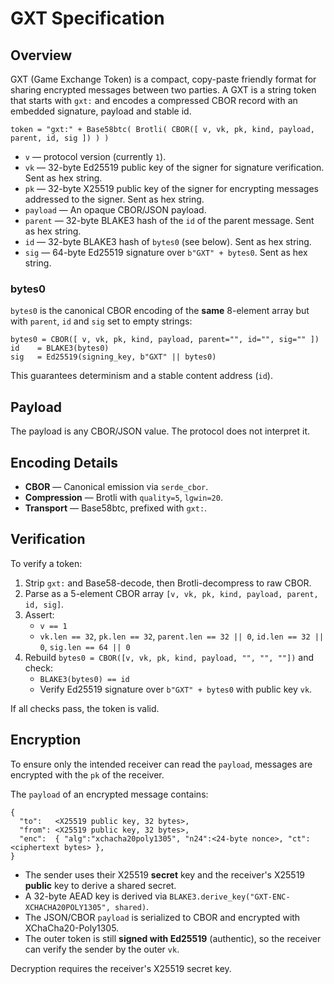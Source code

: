 # GXT Specification

## Overview
GXT (Game Exchange Token) is a compact, copy-paste friendly format for sharing encrypted messages between two parties.
A GXT is a string token that starts with `gxt:` and encodes a compressed CBOR record with an embedded signature, payload and stable id.

```
token = "gxt:" + Base58btc( Brotli( CBOR([ v, vk, pk, kind, payload, parent, id, sig ]) ) )
```

- `v` — protocol version (currently `1`).
- `vk` — 32-byte Ed25519 public key of the signer for signature verification. Sent as hex string.
- `pk` — 32-byte X25519 public key of the signer for encrypting messages addressed to the signer. Sent as hex string.
- `payload` — An opaque CBOR/JSON payload.
- `parent` — 32-byte BLAKE3 hash of the `id` of the parent message. Sent as hex string.
- `id` — 32-byte BLAKE3 hash of `bytes0` (see below). Sent as hex string.
- `sig` — 64-byte Ed25519 signature over `b"GXT" + bytes0`. Sent as hex string.

### bytes0
`bytes0` is the canonical CBOR encoding of the **same** 8-element array but with `parent`, `id` and `sig` set to empty strings:

```
bytes0 = CBOR([ v, vk, pk, kind, payload, parent="", id="", sig="" ])
id    = BLAKE3(bytes0)
sig   = Ed25519(signing_key, b"GXT" || bytes0)
```

This guarantees determinism and a stable content address (`id`).

## Payload
The payload is any CBOR/JSON value. The protocol does not interpret it.

## Encoding Details
- **CBOR** — Canonical emission via `serde_cbor`.
- **Compression** — Brotli with `quality=5`, `lgwin=20`.
- **Transport** — Base58btc, prefixed with `gxt:`.

## Verification
To verify a token:
1. Strip `gxt:` and Base58-decode, then Brotli-decompress to raw CBOR.
2. Parse as a 5-element CBOR array `[v, vk, pk, kind, payload, parent, id, sig]`.
3. Assert:
   - `v == 1`
   - `vk.len == 32`, `pk.len == 32`, `parent.len == 32 || 0`, `id.len == 32 || 0`, `sig.len == 64 || 0`
4. Rebuild `bytes0 = CBOR([v, vk, pk, kind, payload, "", "", ""])` and check:
   - `BLAKE3(bytes0) == id`
   - Verify Ed25519 signature over `b"GXT" + bytes0` with public key `vk`.

If all checks pass, the token is valid.

## Encryption
To ensure only the intended receiver can read the `payload`, messages are encrypted with the `pk` of the receiver.

The `payload` of an encrypted message contains:
```
{
  "to":   <X25519 public key, 32 bytes>,
  "from": <X25519 public key, 32 bytes>,
  "enc":  { "alg":"xchacha20poly1305", "n24":<24-byte nonce>, "ct":<ciphertext bytes> },
}
```

- The sender uses their X25519 **secret** key and the receiver's X25519 **public** key to derive a shared secret.
- A 32-byte AEAD key is derived via `BLAKE3.derive_key("GXT-ENC-XCHACHA20POLY1305", shared)`.
- The JSON/CBOR `payload` is serialized to CBOR and encrypted with XChaCha20-Poly1305.
- The outer token is still **signed with Ed25519** (authentic), so the receiver can verify the sender by the outer `vk`.

Decryption requires the receiver's X25519 secret key.
